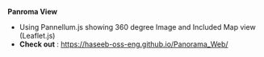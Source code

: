**Panroma View**
- Using Pannellum.js showing 360 degree Image and Included Map view (Leaflet.js)
- **Check out** : https://haseeb-oss-eng.github.io/Panorama_Web/
